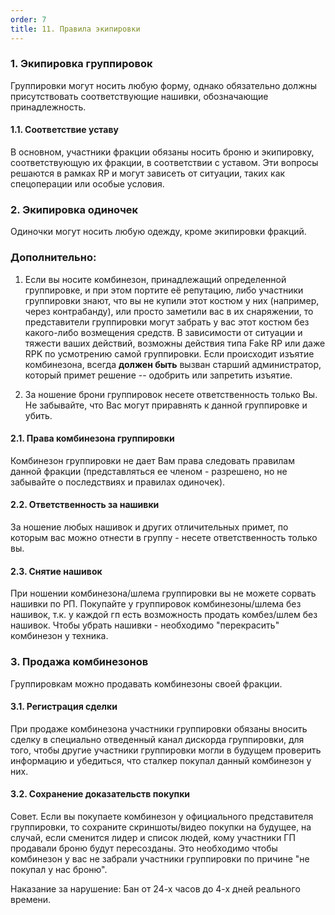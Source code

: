 ```yaml
---
order: 7
title: 11. Правила экипировки
---
```


### 1\. Экипировка группировок

Группировки могут носить любую форму, однако обязательно должны присутствовать соответствующие нашивки, обозначающие принадлежность.

#### 1\.1. Соответствие уставу

В основном, участники фракции обязаны носить броню и экипировку, соответствующую их фракции, в соответствии с уставом. Эти вопросы решаются в рамках RP и могут зависеть от ситуации, таких как спецоперации или особые условия.

### 2\. Экипировка одиночек

Одиночки могут носить любую одежду, кроме экипировки фракций.

### Дополнительно:

1. Если вы носите комбинезон, принадлежащий определенной группировке, и при этом портите её репутацию, либо участники группировки знают, что вы не купили этот костюм у них (например, через контрабанду), или просто заметили вас в их снаряжении, то представители группировки могут забрать у вас этот костюм без какого-либо возмещения средств. В зависимости от ситуации и тяжести ваших действий, возможны действия типа Fake RP или даже RPK по усмотрению самой группировки. Если происходит изъятие комбинезона, всегда **должен быть** вызван старший администратор, который примет решение -- одобрить или запретить изъятие.

2. За ношение брони группировок несете ответственность только Вы. Не забывайте, что Вас могут приравнять к данной группировке и убить.

#### 2\.1. Права комбинезона группировки

Комбинезон группировки не дает Вам права следовать правилам данной фракции (представляться ее членом - разрешено, но не забывайте о последствиях и правилах одиночек).

#### 2\.2. Ответственность за нашивки

За ношение любых нашивок и других отличительных примет, по которым вас можно отнести в группу - несете ответственность только вы.

#### 2\.3. Снятие нашивок

При ношении комбинезона/шлема группировки вы не можете сорвать нашивки по РП. Покупайте у группировок комбинезоны/шлема без нашивок, т.к. у каждой гп есть возможность продать комбез/шлем без нашивок. Чтобы убрать нашивки - необходимо "перекрасить" комбинезон у техника.

### 3\. Продажа комбинезонов

Группировкам можно продавать комбинезоны своей фракции.

#### 3\.1. Регистрация сделки

При продаже комбинезона участники группировки обязаны вносить сделку в специально отведенный канал дискорда группировки, для того, чтобы другие участники группировки могли в будущем проверить информацию и убедиться, что сталкер покупал данный комбинезон у них.

#### 3\.2. Сохранение доказательств покупки

Совет. Если вы покупаете комбинезон у официального представителя группировки, то сохраните скриншоты/видео покупки на будущее, на случай, если сменится лидер и список людей, кому участники ГП продавали броню будут пересозданы. Это необходимо чтобы комбинезон у вас не забрали участники группировки по причине "не покупал у нас броню".

<note type="danger">

Наказание за нарушение: Бан от 24-х часов до 4-х дней реального времени.

</note>